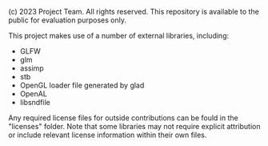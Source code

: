(c) 2023 Project Team. All rights reserved.
This repository is available to the public for evaluation purposes only.

This project makes use of a number of external libraries, including:

- GLFW
- glm
- assimp
- stb
- OpenGL loader file generated by glad
- OpenAL
- libsndfile

Any required license files for outside contributions can be fould in the "licenses" folder.
Note that some libraries may not require explicit attribution or include relevant license information
within their own files.
